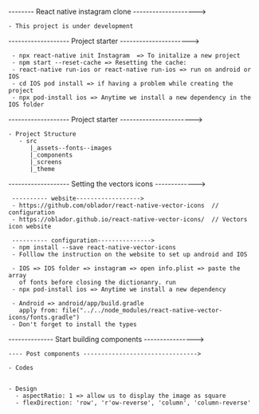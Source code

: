 
-------- React native instagram clone -------------------->
 
    - This project is under development

------------------- Project starter ---------------------->
 
     - npx react-native init Instagram  => To initalize a new project
     - npm start --reset-cache => Resetting the cache: 
     - react-native run-ios or react-native run-ios => run on android or IOS
     - cd IOS pod install => if having a problem while creating the project
     - npx pod-install ios => Anytime we install a new dependency in the IOS folder

------------------- Project starter ----------------------->

    - Project Structure
       - src
          |_assets--fonts--images
          |_components
          |_screens
          |_theme

------------------- Setting the vectors icons ------------->

     ---------- website------------------>
     - https://github.com/oblador/react-native-vector-icons  // configuration
     - https://oblador.github.io/react-native-vector-icons/  // Vectors icon website
     
     ---------- configuration--------------->
     - npm install --save react-native-vector-icons
     - Folllow the instruction on the website to set up android and IOS

     - IOS => IOS folder => instagram => open info.plist => paste the array 
       of fonts before closing the dictionanry. run 
     - npx pod-install ios => Anytime we install a new dependency

     - Android => android/app/build.gradle
       apply from: file("../../node_modules/react-native-vector-icons/fonts.gradle")
     - Don't forget to install the types

-------------- Start building components ---------------->

    ---- Post components -------------------------------->

    - Codes


    - Design
      - aspectRatio: 1 => allow us to display the image as square
      - flexDirection: 'row', 'r'ow-reverse', 'column', 'column-reverse'
